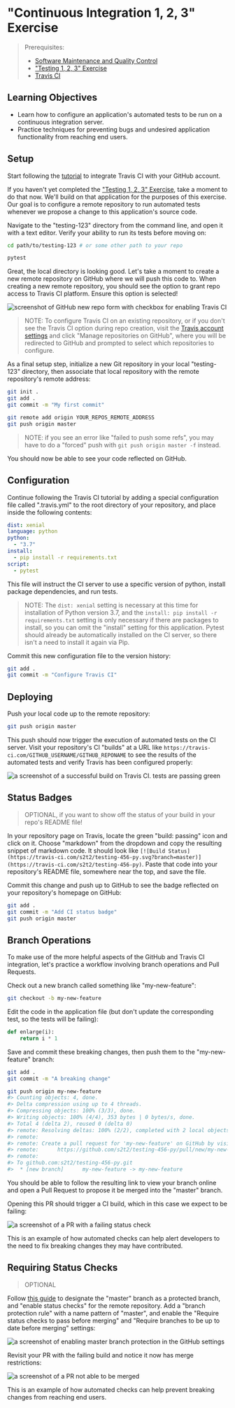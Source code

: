 # "Continuous Integration 1, 2, 3" Exercise

> Prerequisites:
>   + [Software Maintenance and Quality Control](/units/unit-8.md)
>   + ["Testing 1, 2, 3" Exercise](/exercises/testing-123/README.md)
>   + [Travis CI](/notes/devtools/travis-ci.md)

## Learning Objectives

  + Learn how to configure an application's automated tests to be run on a continuous integration server.
  + Practice techniques for preventing bugs and undesired application functionality from reaching end users.

## Setup

Start following the [tutorial](https://docs.travis-ci.com/user/tutorial/#to-get-started-with-travis-ci) to integrate Travis CI with your GitHub account.

If you haven't yet completed the ["Testing 1, 2, 3" Exercise](/exercises/testing-123/README.md), take a moment to do that now. We'll build on that application for the purposes of this exercise. Our goal is to configure a remote repository to run automated tests whenever we propose a change to this application's source code.

Navigate to the "testing-123" directory from the command line, and open it with a text editor. Verify your ability to run its tests before moving on:

```sh
cd path/to/testing-123 # or some other path to your repo

pytest
```

Great, the local directory is looking good. Let's take a moment to create a new remote repository on GitHub where we will push this code to. When creating a new remote repository, you should see the option to grant repo access to Travis CI platform. Ensure this option is selected!

![screenshot of GitHub new repo form with checkbox for enabling Travis CI](https://user-images.githubusercontent.com/1328807/55443080-55c9b200-557f-11e9-9b54-eb49b76747f5.png)

> NOTE: To configure Travis CI on an existing repository, or if you don't see the Travis CI option during repo creation, visit the [Travis account settings](https://travis-ci.com/account/repositories) and click "Manage repositories on GitHub", where you will be redirected to GitHub and prompted to select which repositories to configure.

As a final setup step, initialize a new Git repository in your local "testing-123" directory, then associate that local repository with the remote repository's remote address:

```sh
git init .
git add .
git commit -m "My first commit"

git remote add origin YOUR_REPOS_REMOTE_ADDRESS
git push origin master
```

> NOTE: if you see an error like "failed to push some refs", you may have to do a "forced" push with `git push origin master -f` instead.

You should now be able to see your code reflected on GitHub.

## Configuration

Continue following the Travis CI tutorial by adding a special configuration file called ".travis.yml" to the root directory of your repository, and place inside the following contents:

```yml
dist: xenial
language: python
python:
  - "3.7"
install:
  - pip install -r requirements.txt
script:
  - pytest
```

This file will instruct the CI server to use a specific version of python, install package dependencies, and run tests.

> NOTE: The `dist: xenial` setting is necessary at this time for installation of Python version 3.7, and the `install: pip install -r requirements.txt` setting is only necessary if there are packages to install, so you can omit the "install" setting for this application. Pytest should already be automatically installed on the CI server, so there isn't a need to install it again via Pip.

Commit this new configuration file to the version history:

```sh
git add .
git commit -m "Configure Travis CI"
```

## Deploying

Push your local code up to the remote repository:

```sh
git push origin master
```

This push should now trigger the execution of automated tests on the CI server. Visit your repository's CI "builds" at a URL like `https://travis-ci.com/GITHUB_USERNAME/GITHUB_REPONAME` to see the results of the automated tests and verify Travis has been configured properly:

![a screenshot of a successful build on Travis CI. tests are passing green](https://user-images.githubusercontent.com/1328807/55444597-1bfbaa00-5585-11e9-8c5c-8cf66852fb9b.png)

## Status Badges

> OPTIONAL, if you want to show off the status of your build in your repo's README file!

In your repository page on Travis, locate the green "build: passing" icon and click on it. Choose "markdown" from the dropdown and copy the resulting snippet of markdown code. It should look like `[![Build Status](https://travis-ci.com/s2t2/testing-456-py.svg?branch=master)](https://travis-ci.com/s2t2/testing-456-py)`. Paste that code into your repository's README file, somewhere near the top, and save the file.

Commit this change and push up to GitHub to see the badge reflected on your repository's homepage on GitHub:

```sh
git add .
git commit -m "Add CI status badge"
git push origin master
```

## Branch Operations

To make use of the more helpful aspects of the GitHub and Travis CI integration, let's practice a workflow involving branch operations and Pull Requests.

Check out a new branch called something like "my-new-feature":

```sh
git checkout -b my-new-feature
```

Edit the code in the application file (but don't update the corresponding test, so the tests will be failing):

```py
def enlarge(i):
    return i * 1
```

Save and commit these breaking changes, then push them to the "my-new-feature" branch:

```sh
git add .
git commit -m "A breaking change"

git push origin my-new-feature
#> Counting objects: 4, done.
#> Delta compression using up to 4 threads.
#> Compressing objects: 100% (3/3), done.
#> Writing objects: 100% (4/4), 353 bytes | 0 bytes/s, done.
#> Total 4 (delta 2), reused 0 (delta 0)
#> remote: Resolving deltas: 100% (2/2), completed with 2 local objects.
#> remote:
#> remote: Create a pull request for 'my-new-feature' on GitHub by visiting:
#> remote:      https://github.com/s2t2/testing-456-py/pull/new/my-new-feature
#> remote:
#> To github.com:s2t2/testing-456-py.git
#>  * [new branch]      my-new-feature -> my-new-feature
```

You should be able to follow the resulting link to view your branch online and open a Pull Request to propose it be merged into the "master" branch.

Opening this PR should trigger a CI build, which in this case we expect to be failing:

![a screenshot of a PR with a failing status check](https://user-images.githubusercontent.com/1328807/55446336-3c2f6700-558d-11e9-95cd-fc4bd09930eb.png)

This is an example of how automated checks can help alert developers to the need to fix breaking changes they may have contributed.

## Requiring Status Checks

> OPTIONAL

Follow [this guide](https://help.github.com/en/articles/enabling-required-status-checks) to designate the "master" branch as a protected branch, and "enable status checks" for the remote repository. Add a "branch protection rule" with a name pattern of "master", and enable the "Require status checks to pass before merging" and "Require branches to be up to date before merging" settings:

![a screenshot of enabling master branch protection in the GitHub settings](https://user-images.githubusercontent.com/1328807/55444237-a5aa7800-5583-11e9-8c77-b025e07b5388.png)


Revisit your PR with the failing build and notice it now has merge restrictions:

![a screenshot of a PR not able to be merged](https://user-images.githubusercontent.com/1328807/55446341-3f2a5780-558d-11e9-8dd3-03180db5d2a0.png)

This is an example of how automated checks can help prevent breaking changes from reaching end users.

